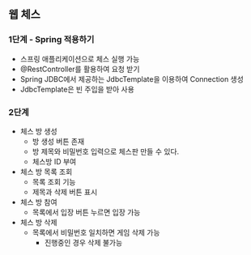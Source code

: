 ## 웹 체스

### 1단계 - Spring 적용하기

 - 스프링 애플리케이션으로 체스 실행 가능
 - @RestController를 활용하여 요청 받기
 - Spring JDBC에서 제공하는 JdbcTemplate을 이용하여 Connection 생성
 - JdbcTemplate은 빈 주입을 받아 사용 

### 2단계

- 체스 방 생성
    - 방 생성 버튼 존재
    - 방 제목와 비밀번호 입력으로 체스판 만들 수 있다.
    - 체스방 ID 부여
- 체스 방 목록 조회
    - 목록 조회 기능
    - 제목과 삭제 버튼 표시
- 체스 방 참여
    - 목록에서 입장 버튼 누르면 입장 가능
- 체스 방 삭제
    - 목록에서 비밀번호 일치하면 게임 삭제 가능
        - 진행중인 경우 삭제 불가능